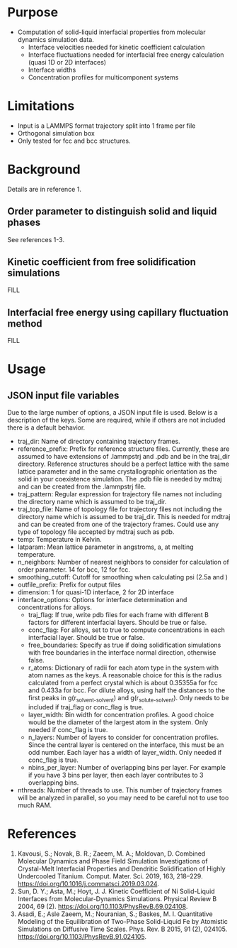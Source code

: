 # Purpose

* Computation of solid-liquid interfacial properties from molecular dynamics simulation data.   
    * Interface velocities needed for kinetic coefficient calculation
    * Interface fluctuations needed for interfacial free energy calculation (quasi 1D or 2D interfaces)
    * Interface widths
    * Concentration profiles for multicomponent systems
    
# Limitations

* Input is a LAMMPS format trajectory split into 1 frame per file
* Orthogonal simulation box
* Only tested for fcc and bcc structures.

# Background

Details are in reference 1.

## Order parameter to distinguish solid and liquid phases

See references 1-3.

## Kinetic coefficient from free solidification simulations

FILL

## Interfacial free energy using capillary fluctuation method

FILL

# Usage

## JSON input file variables

Due to the large number of options, a JSON input file is used. Below is a description of the keys. Some are required, while if others are not included there is a default behavior.

* traj_dir: Name of directory containing trajectory frames.
* reference_prefix: Prefix for reference structure files. Currently, these are assumed to have extensions of .lammpstrj and .pdb and be in the traj_dir directory. Reference structures should be a perfect lattice with the same lattice parameter and in the same crystallographic orientation as the solid in your coexistence simulation. The .pdb file is needed by mdtraj and can be created from the .lammpstrj file.
* traj_pattern: Regular expression for trajectory file names not including the directory name which is assumed to be traj_dir.
* traj_top_file: Name of topology file for trajectory files not including the directory name which is assumed to be traj_dir. This is needed for mdtraj and can be created from one of the trajectory frames. Could use any type of topology file accepted by mdtraj such as pdb.
* temp: Temperature in Kelvin.
* latparam: Mean lattice parameter in angstroms, a, at melting temperature.
* n_neighbors: Number of nearest neighbors to consider for calculation of order parameter. 14 for bcc, 12 for fcc.
* smoothing_cutoff: Cutoff for smoothing when calculating psi (2.5a and )
* outfile_prefix: Prefix for output files
* dimension: 1 for quasi-1D interface, 2 for 2D interface
* interface_options: Options for interface determination and concentrations for alloys.
    * traj_flag: If true, write pdb files for each frame with different B factors for different interfacial layers. Should be true or false.
    * conc_flag: For alloys, set to true to compute concentrations in each interfacial layer. Should be true or false.
    * free_boundaries: Specify as true if doing solidification simulations with free boundaries in the interface normal direction, otherwise false.
    * r_atoms: Dictionary of radii for each atom type in the system with atom names as the keys. A reasonable choice for this is the radius calculated from a perfect crystal which is about 0.35355a for fcc and 0.433a for bcc. For dilute alloys, using half the distances to the first peaks in g(r<sub>solvent-solvent</sub>) and g(r<sub>solute-solvent</sub>). Only needs to be included if traj_flag or conc_flag is true.
    * layer_width: Bin width for concentration profiles. A good choice would be the diameter of the largest atom in the system. Only needed if conc_flag is true.
    * n_layers: Number of layers to consider for concentration profiles. Since the central layer is centered on the interface, this must be an odd number. Each layer has a width of layer_width. Only needed if conc_flag is true.
    * nbins_per_layer: Number of overlapping bins per layer. For example if you have 3 bins per layer, then each layer contributes to 3 overlapping bins.
* nthreads: Number of threads to use. This number of trajectory frames will be analyzed in parallel, so you may need to be careful not to use too much RAM.

# References

1. Kavousi, S.; Novak, B. R.; Zaeem, M. A.; Moldovan, D. Combined Molecular Dynamics and Phase Field Simulation Investigations of Crystal-Melt Interfacial Properties and Dendritic Solidification of Highly Undercooled Titanium. Comput. Mater. Sci. 2019, 163, 218–229. https://doi.org/10.1016/j.commatsci.2019.03.024.
2. Sun, D. Y.; Asta, M.; Hoyt, J. J. Kinetic Coefficient of Ni Solid-Liquid Interfaces from Molecular-Dynamics Simulations. Physical Review B 2004, 69 (2). https://doi.org/10.1103/PhysRevB.69.024108.
3. Asadi, E.; Asle Zaeem, M.; Nouranian, S.; Baskes, M. I. Quantitative Modeling of the Equilibration of Two-Phase Solid-Liquid Fe by Atomistic Simulations on Diffusive Time Scales. Phys. Rev. B 2015, 91 (2), 024105. https://doi.org/10.1103/PhysRevB.91.024105.



